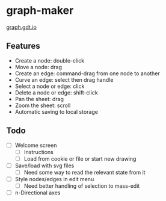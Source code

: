 # graph-maker

[graph.gdt.io](http://graph.gdt.io/)

## Features

- Create a node: double-click
- Move a node: drag
- Create an edge: command-drag from one node to another
- Curve an edge: select then drag handle
- Select a node or edge: click
- Delete a node or edge: shift-click
- Pan the sheet: drag
- Zoom the sheet: scroll
- Automatic saving to local storage

## Todo

- [ ] Welcome screen
  - [ ] Instructions
  - [ ] Load from cookie or file or start new drawing
- [ ] Save/load with svg files
  - [ ] Need some way to read the relevant state from it
- [ ] Style nodes/edges in edit menu
  - [ ] Need better handling of selection to mass-edit
- [ ] n-Directional axes
